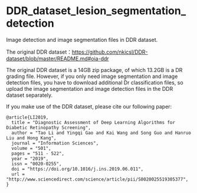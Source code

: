 # DDR_dataset_lesion_segmentation_detection

Image detection and image segmentation files in DDR dataset.

The original DDR dataset：https://github.com/nkicsl/DDR-dataset/blob/master/README.md#oia-ddr  

The original DDR dataset is a 14GB zip package, of which 13.2GB is a DR grading file. However, if you only need image segmentation and image detection files, you have to download additional Dr classification files, so upload the image segmentation and image detection files in the DDR dataset separately.  

If you make use of the DDR dataset, please cite our following paper:

    @article{LI2019,
      title = "Diagnostic Assessment of Deep Learning Algorithms for Diabetic Retinopathy Screening",
      author = "Tao Li and Yingqi Gao and Kai Wang and Song Guo and Hanruo Liu and Hong Kang",
      journal = "Information Sciences",
      volume = "501",
      pages = "511 - 522",
      year = "2019",
      issn = "0020-0255",
      doi = "https://doi.org/10.1016/j.ins.2019.06.011",
      url = "http://www.sciencedirect.com/science/article/pii/S0020025519305377",
    }
